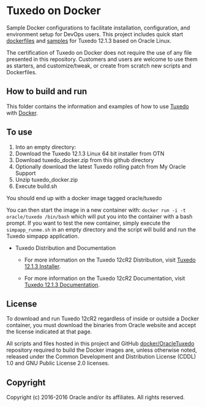 
Tuxedo on Docker
===============
Sample Docker configurations to facilitate installation, configuration, and environment setup for DevOps users. This project includes quick start [dockerfiles](dockerfiles/) and [samples](samples/) for Tuxedo 12.1.3 based on Oracle Linux.

The certification of Tuxedo on Docker does not require the use of any file presented in this repository. Customers and users are welcome to use them as starters, and customize/tweak, or create from scratch new scripts and Dockerfiles.

## How to build and run
This folder contains the information and examples of how to use [Tuxedo](http://oracle.com/tuxedo) with [Docker](https://www.docker.com/).

## To use
1. Into an empty directory:
  1. Download the Tuxedo 12.1.3 Linux 64 bit installer from OTN
  2. Download tuxedo_docker.zip from this github directory
  3. Optionally download the latest Tuxedo rolling patch from My Oracle Support
2. Unzip tuxedo_docker.zip
3. Execute build.sh

You should end up with a docker image tagged oracle/tuxedo

You can then start the image in a new container with:  `docker run -i -t oracle/tuxedo /bin/bash`
which will put you into the container with a bash prompt.  If you want to test the new container, simply execute the `simpapp_runme.sh` in an empty
directory and the script will build and run the Tuxedo simpapp application.


 * Tuxedo Distribution and Documentation
   - For more information on the Tuxedo 12cR2 Distribution, visit [Tuxedo 12.1.3 Installer](http://www.oracle.com/technetwork/middleware/tuxedo/downloads/index.html).

   - For more information on the Tuxedo 12cR2 Documentation, visit [Tuxedo 12.1.3 Documentation](http://docs.oracle.com/cd/E53645_01/tuxedo/index.html).


## License
To download and run Tuxedo 12cR2 regardless of inside or outside a Docker container, you must download the binaries from Oracle website and accept the license indicated at that page.

All scripts and files hosted in this project and GitHub [docker/OracleTuxedo](./) repository required to build the Docker images are, unless otherwise noted, released under the Common Development and Distribution License (CDDL) 1.0 and GNU Public License 2.0 licenses.

## Copyright
Copyright (c) 2016-2016 Oracle and/or its affiliates. All rights reserved.

